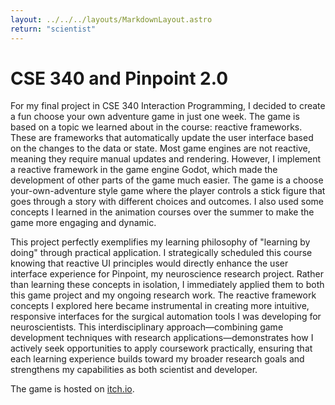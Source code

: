 ```yaml
---
layout: ../../../layouts/MarkdownLayout.astro
return: "scientist"
---
```


# CSE 340 and Pinpoint 2.0

For my final project in CSE 340 Interaction Programming, I decided to create a
fun choose your own adventure game in just one week. The game is based on a
topic we learned about in the course: reactive frameworks. These are frameworks
that automatically update the user interface based on the changes to the data or
state. Most game engines are not reactive, meaning they require manual updates
and rendering. However, I implement a reactive framework in the game engine
Godot, which made the development of other parts of the game much easier. The
game is a choose your-own-adventure style game where the player controls a stick
figure that goes through a story with different choices and outcomes. I also
used some concepts I learned in the animation courses over the summer to make
the game more engaging and dynamic.

This project perfectly exemplifies my learning philosophy of "learning by doing"
through practical application. I strategically scheduled this course knowing
that reactive UI principles would directly enhance the user interface experience
for Pinpoint, my neuroscience research project. Rather than learning these
concepts in isolation, I immediately applied them to both this game project and
my ongoing research work. The reactive framework concepts I explored here became
instrumental in creating more intuitive, responsive interfaces for the surgical
automation tools I was developing for neuroscientists. This interdisciplinary
approach—combining game development techniques with research
applications—demonstrates how I actively seek opportunities to apply coursework
practically, ensuring that each learning experience builds toward my broader
research goals and strengthens my capabilities as both scientist and developer.

The game is hosted on <a href="https://kjy5.itch.io/a-stickmans-quest">itch.io</a>.